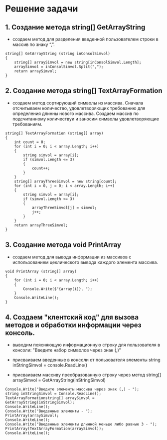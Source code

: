 
 # Решение задачи
 
## 1. Создание метода string[] GetArrayString

* создаем метод для разделения введенной пользователем строки в массив по знаку “,”.
```
string[] GetArrayString (string inConsolSimvol)
{
    string[] arraySimvol = new string[inConsolSimvol.Length];
    arraySimvol = inConsolSimvol.Split(",");
    return arraySimvol;
}
```

## 2. Создание метода string[] TextArrayFormation

* создаем метод сортирующий символы из массива. Сначала отсчитываем количество, удовлетворяющих требованию для определения длинны нового массива. Создаем массив по подсчитанному количествуи и заносим символы удовлетворяющие требованиям.
```
string[] TextArrayFormation (string[] array)
{
    int count = 0;
    for (int i = 0; i < array.Length; i++)
    {
        string simvol = array[i];
        if (simvol.Length <= 3)
        {
            count++;
        }
    }
    string[] arrayThreeSimvol = new string[count];
    for (int i = 0, j = 0; i < array.Length; i++)
    {
        string simvol = array[i];
        if (simvol.Length <= 3)
        {
            arrayThreeSimvol[j] = simvol;
            j++;
        }
    }
    return arrayThreeSimvol;
}
```

## 3. Создание метода void PrintArray

* создаем метод для вывода информации из массивов с использованием цеклического вывода каждого элемента массива.
```
void PrintArray (string[] array)
{
    for (int i = 0; i < array.Length; i++)
    {
        Console.Write($"{array[i]}, ");
    }
    Console.WriteLine();
}
```

## 4. Создаем "клентский код" для вызова методов и обработки информации через консоль.

* выводим поясняющую информационную строку для пользователя в консоли: "Введите набор символов через знак (,)"

* присваиваем введенные в консоли от пользователя элементы string inStringSimvol = console.ReadLine()
* присваиваем массиву преобразованную строку через метод string[] arraySimvol = GetArrayString(inStringSimvol)

```
Console.Write("Введите элементы массива через знак (,) - ");
string inStringSimvol = Console.ReadLine();
TextArrayFormationstring[] arraySimvol = GetArrayString(inStringSimvol);
Console.WriteLine();
Console.Write("Введенные элементы - ");
PrintArray(arraySimvol);
Console.WriteLine();
Console.Write("Введенные элементы длинной меньше либо равные 3 - ");
PrintArray(TextArrayFormation(arraySimvol));
Console.WriteLine();
```

